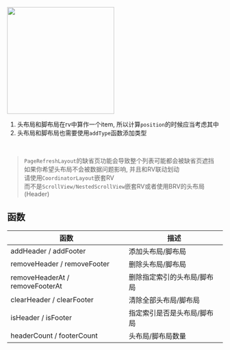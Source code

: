 <img src="https://tva1.sinaimg.cn/large/006y8mN6gy1g73msnitazg308m0iong7.gif" width="250"/>

1.  头布局和脚布局在rv中算作一个item, 所以计算`position`的时候应当考虑其中
2.  头布局和脚布局也需要使用`addType`函数添加类型

<br>

> `PageRefreshLayout`的缺省页功能会导致整个列表可能都会被缺省页遮挡 <br>
如果你希望头布局不会被数据问题影响, 并且和RV联动划动 <br>
请使用`CoordinatorLayout`嵌套RV <br>
而不是`ScrollView/NestedScrollView`嵌套RV或者使用BRV的头布局(Header)


## 函数

| 函数 | 描述 |
|-|-|
| addHeader / addFooter | 添加头布局/脚布局 |
| removeHeader / removeFooter | 删除头布局/脚布局 |
| removeHeaderAt / removeFooterAt | 删除指定索引的头布局/脚布局 |
| clearHeader / clearFooter | 清除全部头布局/脚布局 |
| isHeader / isFooter | 指定索引是否是头布局/脚布局 |
| headerCount / footerCount | 头布局/脚布局数量 |





